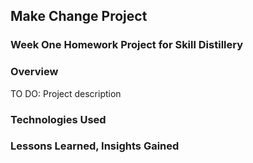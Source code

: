 ## Make Change Project

### Week One Homework Project for Skill Distillery

### Overview

TO DO: Project description

### Technologies Used

### Lessons Learned, Insights Gained
